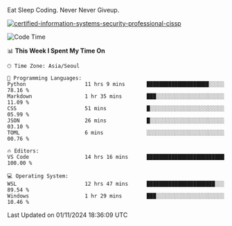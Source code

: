 Eat Sleep Coding.
Never Never Giveup.

[![certified-information-systems-security-professional-cissp](https://user-images.githubusercontent.com/44606727/157613689-acd84ec6-5f8f-4e79-89d9-a8d51f033634.png)](https://www.credly.com/badges/f394a010-85a0-450b-9136-8043af01d71c/public_url)

<!--START_SECTION:waka-->
![Code Time](http://img.shields.io/badge/Code%20Time-3%2C545%20hrs%204%20mins-blue)

📊 **This Week I Spent My Time On** 

```text
🕑︎ Time Zone: Asia/Seoul

💬 Programming Languages: 
Python                   11 hrs 9 mins       ████████████████████░░░░░   78.16 % 
Markdown                 1 hr 35 mins        ███░░░░░░░░░░░░░░░░░░░░░░   11.09 % 
CSS                      51 mins             █░░░░░░░░░░░░░░░░░░░░░░░░   05.99 % 
JSON                     26 mins             █░░░░░░░░░░░░░░░░░░░░░░░░   03.10 % 
TOML                     6 mins              ░░░░░░░░░░░░░░░░░░░░░░░░░   00.76 % 

🔥 Editors: 
VS Code                  14 hrs 16 mins      █████████████████████████   100.00 % 

💻 Operating System: 
WSL                      12 hrs 47 mins      ██████████████████████░░░   89.54 % 
Windows                  1 hr 29 mins        ███░░░░░░░░░░░░░░░░░░░░░░   10.46 % 
```


 Last Updated on 01/11/2024 18:36:09 UTC
<!--END_SECTION:waka-->
